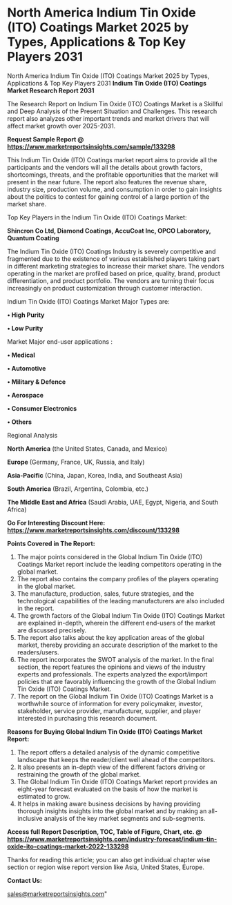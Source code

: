 # North America Indium Tin Oxide (ITO) Coatings Market 2025 by Types, Applications & Top Key Players 2031
North America Indium Tin Oxide (ITO) Coatings Market 2025 by Types, Applications & Top Key Players 2031
<strong>Indium Tin Oxide (ITO) Coatings Market Research Report 2031</strong>

The Research Report on Indium Tin Oxide (ITO) Coatings Market is a Skillful and Deep Analysis of the Present Situation and Challenges. This research report also analyzes other important trends and market drivers that will affect market growth over 2025-2031.

<strong>Request Sample Report @ <a href=https://www.marketreportsinsights.com/sample/133298>https://www.marketreportsinsights.com/sample/133298</a></strong>

This Indium Tin Oxide (ITO) Coatings market report aims to provide all the participants and the vendors will all the details about growth factors, shortcomings, threats, and the profitable opportunities that the market will present in the near future. The report also features the revenue share, industry size, production volume, and consumption in order to gain insights about the politics to contest for gaining control of a large portion of the market share.

Top Key Players in the Indium Tin Oxide (ITO) Coatings Market:

<strong>Shincron Co Ltd, Diamond Coatings, AccuCoat Inc, OPCO Laboratory, Quantum Coating</strong>

The Indium Tin Oxide (ITO) Coatings Industry is severely competitive and fragmented due to the existence of various established players taking part in different marketing strategies to increase their market share. The vendors operating in the market are profiled based on price, quality, brand, product differentiation, and product portfolio. The vendors are turning their focus increasingly on product customization through customer interaction.

Indium Tin Oxide (ITO) Coatings Market Major Types are:

<strong>• High Purity

• Low Purity</strong>

Market Major end-user applications :

<strong>• Medical

• Automotive

• Military & Defence

• Aerospace

• Consumer Electronics

• Others</strong>

Regional Analysis

</u><strong><b>North America</b></strong> (the United States, Canada, and Mexico)

<strong><b>Europe </b></strong>(Germany, France, UK, Russia, and Italy)

<strong><b>Asia-Pacific</b></strong> (China, Japan, Korea, India, and Southeast Asia)

<strong><b>South America</b></strong> (Brazil, Argentina, Colombia, etc.)

<strong><b>The Middle East and Africa</b></strong> (Saudi Arabia, UAE, Egypt, Nigeria, and South Africa)

<strong>Go For Interesting Discount Here: <a href=https://www.marketreportsinsights.com/discount/133298>https://www.marketreportsinsights.com/discount/133298</a></strong>

<strong>Points Covered in The Report:</strong>
<ol>
  <li>The major points considered in the Global Indium Tin Oxide (ITO) Coatings Market report include the leading competitors operating in the global market.</li>
  <li>The report also contains the company profiles of the players operating in the global market.</li>
  <li>The manufacture, production, sales, future strategies, and the technological capabilities of the leading manufacturers are also included in the report.</li>
  <li>The growth factors of the Global Indium Tin Oxide (ITO) Coatings Market are explained in-depth, wherein the different end-users of the market are discussed precisely.</li>
  <li>The report also talks about the key application areas of the global market, thereby providing an accurate description of the market to the readers/users.</li>
  <li>The report incorporates the SWOT analysis of the market. In the final section, the report features the opinions and views of the industry experts and professionals. The experts analyzed the export/import policies that are favorably influencing the growth of the Global Indium Tin Oxide (ITO) Coatings Market.</li>
  <li>The report on the Global Indium Tin Oxide (ITO) Coatings Market is a worthwhile source of information for every policymaker, investor, stakeholder, service provider, manufacturer, supplier, and player interested in purchasing this research document.</li>
</ol>
<strong>Reasons for Buying Global Indium Tin Oxide (ITO) Coatings Market Report:</strong>

<ol>
  <li>The report offers a detailed analysis of the dynamic competitive landscape that keeps the reader/client well ahead of the competitors.</li>
  <li>It also presents an in-depth view of the different factors driving or restraining the growth of the global market.</li>
  <li>The Global Indium Tin Oxide (ITO) Coatings Market report provides an eight-year forecast evaluated on the basis of how the market is estimated to grow.</li>
  <li>It helps in making aware business decisions by having providing thorough insights insights into the global market and by making an all-inclusive analysis of the key market segments and sub-segments.</li>
</ol>
<strong>Access full Report Description, TOC, Table of Figure, Chart, etc. @ <a href=https://www.marketreportsinsights.com/industry-forecast/indium-tin-oxide-ito-coatings-market-2022-133298>https://www.marketreportsinsights.com/industry-forecast/indium-tin-oxide-ito-coatings-market-2022-133298</a></strong>


Thanks for reading this article; you can also get individual chapter wise section or region wise report version like Asia, United States, Europe.

<strong>Contact Us:</strong>

sales@marketreportsinsights.com"
